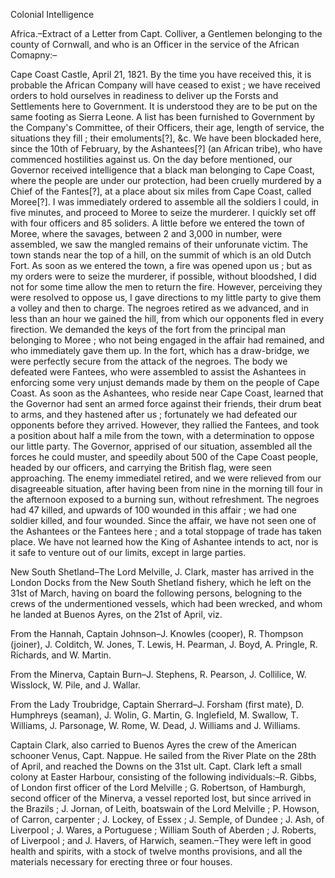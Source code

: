 Colonial IntelligenceAfrica.–Extract of a Letter from Capt. Colliver,
                    a Gentlemen belonging to the county of Cornwall, and who is an Officer
                    in the service of the African Comapny:–Cape Coast Castle, April 21, 1821. By the time you have received this, it is
                    probable the African Company will have ceased to exist ; we have
                    received orders to hold ourselves in readiness to deliver up the
                    Forsts and Settlements here to Government. It is understood they are to be
                    put on the same footing as Sierra Leone. A list has been furnished to
                        Government by the Company's Committee, of their Officers,
                    their age, length of service, the situations they fill ; their
                    emoluments[?], &c. We have been blockaded here, since the 10th of
                    February, by the Ashantees[?] (an African tribe), who have
                    commenced hostilities against us. On the day before mentioned, our Governor
                    received intelligence that a black man belonging to Cape Coast, where
                    the people are under our protection, had been cruelly murdered by a Chief
                    of the Fantes[?], at a place about six miles from Cape Coast, called
                    Moree[?]. I was immediately ordered to assemble all the soldiers I
                    could, in five minutes, and proceed to Moree to seize the murderer. I
                    quickly set off with four officers and 85 soliders. A little before we
                    entered the town of Moree, where the savages, between 2 and 3,000 in
                    number, were assembled, we saw the mangled remains of their unforunate
                    victim. The town stands near the top of a hill, on the summit of which is
                    an old Dutch Fort. As soon as we entered the town, a fire was opened
                    upon us ; but as my orders were to seize the murderer, if possible, without
                    bloodshed, I did not for some time allow the men to return the fire.
                    However, perceiving they were resolved to oppose us, I gave directions to my little party to give them a volley and then
                    to charge. The negroes retired as we advanced, and in less than an hour we
                    gained the hill, from which our opponents fled in every firection. We
                    demanded the keys of the fort from the principal man belonging to
                    Moree ; who not being engaged in the affair had remained, and
                    who immediately gave them up. In the fort, which has a draw-bridge, we were
                    perfectly secure from the attack of the negroes. The body we
                        defeated were Fantees, who were assembled to assist the
                    Ashantees in enforcing some very unjust demands made by them on the
                    people of Cape Coast. As soon as the Ashantees, who reside near Cape Coast,
                    learned that the Governor had sent an armed force against their
                    friends, their drum beat to arms, and they hastened after us ;
                    fortunately we had defeated our opponents before they arrived. However,
                    they rallied the Fantees, and took a position about half a mile
                    from the town, with a determination to oppose our little party. The
                    Governor, apprised of our situation, assembled all the forces he could
                    muster, and speedily about 500 of the Cape Coast people, headed by our
                    officers, and carrying the British flag, were seen approaching. The
                    enemy immediatel retired, and we were relieved from our disagreeable
                    situation, after having been from nine in the morning till four in the
                    afternoon exposed to a burning sun, without refreshment. The negroes had
                    47 killed, and upwards of 100 wounded in this affair ; we had one
                    soldier killed, and four wounded. Since the affair, we have not seen one of
                    the Ashantees or the Fantees here ; and a total stoppage of trade has taken
                    place. We have not learned how the King of Ashantee intends
                    to act, nor is it safe to venture out of our limits, except in large
                    parties.New South Shetland–The Lord Melville, J.
                    Clark, master has arrived in the London Docks from the New South
                    Shetland fishery, which he left on the 31st of March, having on board the
                    following persons, belogning to the crews of the undermentioned vessels,
                    which had been wrecked, and whom he landed at Buenos Ayres, on the
                    21st of April, viz.From the Hannah, Captain Johnson–J. Knowles (cooper), R. Thompson
                    (joiner), J. Colditch, W. Jones, T. Lewis, H. Pearman, J. Boyd, A. Pringle,
                    R. Richards, and W. Martin.From the Minerva, Captain Burn–J. Stephens, R. Pearson, J. Collilice,
                    W. Wisslock, W. Pile, and J. Wallar.From the Lady Troubridge, Captain Sherrard–J. Forsham (first mate),
                    D. Humphreys (seaman), J. Wolin, G. Martin, G. Inglefield, M. Swallow, T.
                    Williams, J. Parsonage, W. Rome, W. Dead, J. Williams and J.
                    Williams.Captain Clark, also carried to Buenos Ayres the crew of the American
                    schooner Venus, Capt. Nappue. He sailed from the River Plate on the 28th of
                    April, and reached the Downs on the 31st ult. Capt. Clark left a small
                    colony at Easter Harbour, consisting of the following
                    individuals:–R. Gibbs, of London first officer of the Lord Melville
                    ; G. Robertson, of Hamburgh, second officer of the Minerva, a vessel reported lost, but since arrived in the Brazils ; J. Jornan, of Leith, boatswain of the Lord Melville ; P. Howson,
                    of Carron, carpenter ; J. Lockey, of Essex ; J. Semple, of Dundee ; J. Ash,
                    of Liverpool ; J. Wares, a Portuguese ; William South of Aberden ; J.
                    Roberts, of Liverpool ; and J. Havers, of Harwich,
                    seamen.–They were left in good health and spirits, with a stock of
                    twelve months provisions, and all the materials necessary for erecting
                    three or four houses.